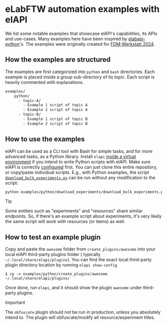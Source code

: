 # eLabFTW automation examples with elAPI

We list some notable examples that showcase elAPI's capabilities, its APIs and use-cases. Many examples here have been
inspired by [elabapi-python](https://github.com/elabftw/elabapi-python/tree/master/examples)'s. The examples were
originally created for [FDM-Werkstatt 2024](https://fdm-nrw.coscine.de/#/FDM-Werkstatt).

## How the examples are structured

The examples are first categorized into `python` and `bash` directories. Each example is placed inside a group
sub-directory of its topic. Each script is heavily commented with explanations.

```bash
examples/
    python/
      - topic-A/
        - Example 1 script of topic A
        - Example 2 script of topic A
      - topic-B/
        - Example 1 script of topic B
        - Example 2 script of topic B
```

## How to use the examples

elAPI can be used as a CLI tool with Bash for simple tasks, and for more advanced tasks, as a Python library. Install
`elapi` [inside a virtual environment](https://github.com/uhd-urz/elAPI?tab=readme-ov-file#installing-elapi-as-a-library)
if you intend to write Python scripts with elAPI. Make sure elAPI is
correctly [configured](https://github.com/uhd-urz/elAPI?tab=readme-ov-file#getting-started) first. You can just clone
this entire repository, or copy/paste individual scripts. E.g., with Python examples, the script
[
`download_bulk_experiments.py`](https://github.com/uhd-urz/elAPI/blob/main/examples/download_experiments/download_bulk_experiments.py)
can be run without any modification to the script:

```bash
python examples/python/download_experiments/download_bulk_experiments.py
```

> [!TIP]
> Some entities such as "experiments" and "resources" share similar endpoints. So, if there's an example script about
> experiments, it's very likely the same script will work with resources (or items) as well.

## How to test an example plugin

Copy and paste the `awesome` folder from `create_plugins/awesome` into your local elAPI third-party plugins folder (
typically `~/.local/share/elapi/plugins`). You can find the exact local third-party plugin directory location by running
`elapi show-config`

```shell
$ cp -v examples/python/create_plugins/awesome ~/.local/share/elapi/plugins/
```

Once done, run `elapi`, and it should show the plugin `awesome` under third-party plugins.


> [!IMPORTANT]
> The `obfuscate` plugin should not be run in production, unless you absolutely intend to.
> The plugin will obfuscate/modify all resource/experiment titles.
